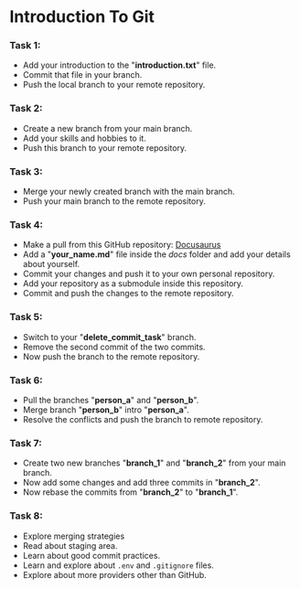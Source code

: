 # Introduction To Git

### Task 1: 
* Add your introduction to the "**introduction.txt**" file.
* Commit that file in your branch.
* Push the local branch to your remote repository.
### Task 2:
* Create a new branch from your main branch.
* Add your skills and hobbies to it.
* Push this branch to your remote repository.
### Task 3:
* Merge your newly created branch with the main branch.
* Push your main branch to the remote repository.
### Task 4:
* Make a pull from this GitHub repository: [Docusaurus](https://github.com/IshikaGupta3112/docusaurus-site)
* Add a "**your_name.md**" file inside the *docs* folder and add your details about yourself.
* Commit your changes and push it to your own personal repository.
* Add your repository as a submodule inside this repository.
* Commit and push the changes to the remote repository.
### Task 5:
* Switch to your "**delete_commit_task**" branch.
* Remove the second commit of the two commits.
* Now push the branch to the remote repository.
### Task 6:
* Pull the branches "**person_a**" and "**person_b**".
* Merge branch "**person_b**" intro "**person_a**".
* Resolve the conflicts and push the branch to remote repository.
### Task 7:
* Create two new branches "**branch_1**" and "**branch_2**" from your main branch.
* Now add some changes and add three commits in "**branch_2**".
* Now rebase the commits from "**branch_2**" to "**branch_1**".
### Task 8:
* Explore merging strategies
* Read about staging area.
* Learn about good commit practices.
* Learn and explore about ```.env``` and ```.gitignore``` files.
* Explore about more providers other than GitHub.